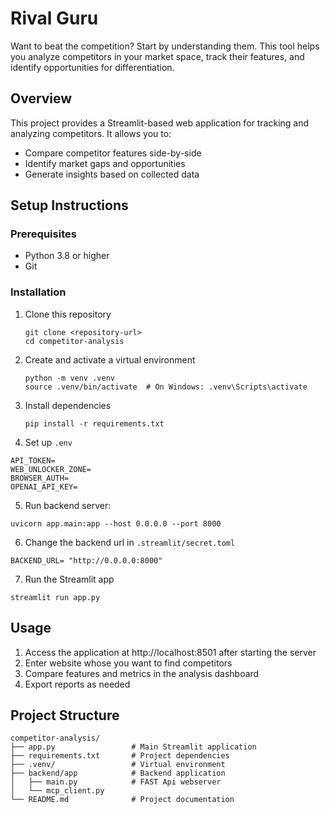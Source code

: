 # Rival Guru

Want to beat the competition? Start by understanding them. This tool helps you analyze competitors in your market space, track their features, and identify opportunities for differentiation.

## Overview

This project provides a Streamlit-based web application for tracking and analyzing competitors. It allows you to:
- Compare competitor features side-by-side
- Identify market gaps and opportunities
- Generate insights based on collected data

## Setup Instructions

### Prerequisites
- Python 3.8 or higher
- Git

### Installation

1. Clone this repository
   ```
   git clone <repository-url>
   cd competitor-analysis
   ```

2. Create and activate a virtual environment
   ```
   python -m venv .venv
   source .venv/bin/activate  # On Windows: .venv\Scripts\activate
   ```

3. Install dependencies
   ```
   pip install -r requirements.txt
   ```

4. Set up `.env`
```
API_TOKEN= 
WEB_UNLOCKER_ZONE= 
BROWSER_AUTH= 
OPENAI_API_KEY=   
```

5. Run backend server:
```
uvicorn app.main:app --host 0.0.0.0 --port 8000
```

6. Change the backend url in `.streamlit/secret.toml`
```
BACKEND_URL= "http://0.0.0.0:8000"
```

7. Run the Streamlit app
```
streamlit run app.py
```

## Usage

1. Access the application at http://localhost:8501 after starting the server
2. Enter website whose you want to find competitors
3. Compare features and metrics in the analysis dashboard
4. Export reports as needed

## Project Structure

```
competitor-analysis/
├── app.py                 # Main Streamlit application
├── requirements.txt       # Project dependencies
├── .venv/                 # Virtual environment
├── backend/app            # Backend application
│   ├── main.py            # FAST Api webserver
│   └── mcp_client.py
└── README.md              # Project documentation
```